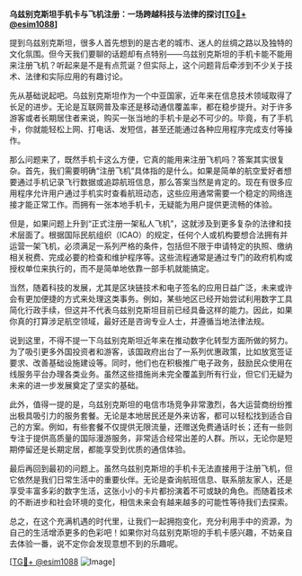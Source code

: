 **乌兹别克斯坦手机卡与飞机注册：一场跨越科技与法律的探讨[[TG💪+ @esim1088](https://t.me/s/esim1088)]**

提到乌兹别克斯坦，很多人首先想到的是古老的城市、迷人的丝绸之路以及独特的文化氛围。但今天我们要聊的话题却有点特别——乌兹别克斯坦的手机卡能不能用来注册飞机？听起来是不是有点荒诞？但实际上，这个问题背后牵涉到不少关于技术、法律和实际应用的有趣讨论。

先从基础说起吧。乌兹别克斯坦作为一个中亚国家，近年来在信息技术领域取得了长足的进步。无论是互联网普及率还是移动通信覆盖率，都在稳步提升。对于许多游客或者长期居住者来说，购买一张当地的手机卡是必不可少的。毕竟，有了手机卡，你就能轻松上网、打电话、发短信，甚至还能通过各种应用程序完成支付等操作。

那么问题来了，既然手机卡这么方便，它真的能用来注册飞机吗？答案其实很复杂。首先，我们需要明确“注册飞机”具体指的是什么。如果是简单的航空爱好者想要通过手机记录飞行数据或追踪航班信息，那么答案当然是肯定的。现在有很多应用程序允许用户通过手机实时查看航班动态，这些应用通常需要一个稳定的网络连接才能正常工作。而拥有一张本地手机卡，无疑能为用户提供更流畅的体验。

但是，如果问题上升到“正式注册一架私人飞机”，这就涉及到更多复杂的法律和技术层面了。根据国际民航组织（ICAO）的规定，任何个人或机构要想合法拥有并运营一架飞机，必须满足一系列严格的条件，包括但不限于申请特定的执照、缴纳相关税费、完成必要的检查和维护程序等。这些流程通常是通过专门的政府机构或授权单位来执行的，而不是简单地依靠一部手机就能搞定。

当然，随着科技的发展，尤其是区块链技术和电子签名的应用日益广泛，未来或许会有更加便捷的方式来处理这类事务。例如，某些地区已经开始尝试利用数字工具简化行政手续，但这并不代表乌兹别克斯坦目前已经具备这样的能力。因此，如果你真的打算涉足航空领域，最好还是咨询专业人士，并遵循当地法律法规。

说到这里，不得不提一下乌兹别克斯坦近年来在推动数字化转型方面所做的努力。为了吸引更多外国投资者和游客，该国政府出台了一系列优惠政策，比如放宽签证要求、改善基础设施建设等。同时，他们也在积极推广电子政务，鼓励民众使用在线服务平台办理各类业务。虽然这些措施尚未完全覆盖到所有行业，但它们无疑为未来的进一步发展奠定了坚实的基础。

此外，值得一提的是，乌兹别克斯坦的电信市场竞争非常激烈，各大运营商纷纷推出极具吸引力的服务套餐。无论是本地居民还是外来访客，都可以轻松找到适合自己的方案。例如，有些套餐不仅提供无限流量，还赠送免费通话时长；还有一些则专注于提供高质量的国际漫游服务，非常适合经常出差的人群。所以，无论你是短期停留还是长期定居，都能享受到优质的通信体验。

最后再回到最初的问题上。虽然乌兹别克斯坦的手机卡无法直接用于注册飞机，但它依然是我们日常生活中的重要伙伴。无论是查询航班信息、联系朋友家人，还是享受丰富多彩的数字生活，这张小小的卡片都扮演着不可或缺的角色。而随着技术的不断进步和社会环境的变化，相信未来会有越来越多的可能性等待我们去探索。

总之，在这个充满机遇的时代里，让我们一起拥抱变化，充分利用手中的资源，为自己的生活增添更多的色彩吧！如果你对乌兹别克斯坦的手机卡感兴趣，不妨亲自去体验一番，说不定你会发现意想不到的乐趣呢。

[[TG💪+ @esim1088](https://t.me/s/esim1088) ![Image](https://i.postimg.cc/4NQfJmqS/Snipaste-2025-05-13-00-14-12.png)]